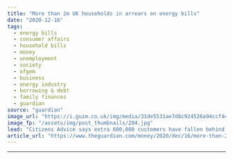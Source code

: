 ```yaml
---
title: "More than 2m UK households in arrears on energy bills"
date: "2020-12-16"
tags: 
  - energy bills
  - consumer affairs
  - household bills
  - money
  - unemployment
  - society
  - ofgem
  - business
  - energy industry
  - borrowing & debt
  - family finances
  - guardian
source: "guardian"
image_url: "https://i.guim.co.uk/img/media/31de5531ae7d8c924526a94ccf4e0bca54a805ed/0_110_5134_3080/master/5134.jpg?width=460&quality=85&auto=format&fit=max&s=2d8f6e26fb5cff801ea2f2512695c9f1"
image_fp: "/assets/img/post_thumbnails/204.jpg"
lead: "Citizens Advice says extra 600,000 customers have fallen behind on payments since FebruaryMore than half a million households have fallen behind on their energy bills since February, taking the total number of billpayers in arrears to more than 2 mil..."
article_url: "https://www.theguardian.com/money/2020/dec/16/more-than-2m-uk-households-in-arrears-on-energy-bills"
---
```


---
